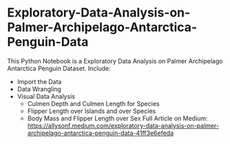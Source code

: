 # Exploratory-Data-Analysis-on-Palmer-Archipelago-Antarctica-Penguin-Data
This Python Notebook is a Exploratory Data Analysis on Palmer Archipelago Antarctica Penguin Dataset. Include:
  - Import the Data
  - Data Wrangling
  - Visual Data Analysis
     - Culmen Depth and Culmen Length for Species
     - Flipper Length over Islands and over Species
     - Body Mass and Flipper Length over Sex
Full Article on Medium: https://allysonf.medium.com/exploratory-data-analysis-on-palmer-archipelago-antarctica-penguin-data-41ff3e6efeda

